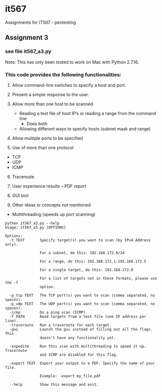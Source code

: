 # it567
Assignments for IT567 - pentesting

## Assignment 3
### see file it567_a3.py

Note: This has only been tested to work on Mac with Python 2.7.16.

### This code provides the following functionalities:
1. Allow command-line switches to specify a host and port. 
2. Present a simple response to the user. 
3. Allow more than one host to be scanned
	- Reading a text file of host IP’s or reading a range from the command line
		- Does both
	- Allowing different ways to specify hosts (subnet mask and range)

4. Allow multiple ports to be specified

5. Use of more than one protocol 
  - TCP
  - UDP
  - ICMP

6. Traceroute

7. User experience results – PDF report

8. GUI tool

9. Other ideas or concepts not mentioned
  - Multithreading (speeds up port scanning)
```
python it567_a3.py --help
Usage: it567_a3.py [OPTIONS]

Options:
  -t TEXT       Specify target(s) you want to scan (by IPv4 Address only).
                
                For a subnet, do this: 192.168.172.0/24
                
                For a range, do this: 192.168.172.1-192.168.172.5
                
                For a single target, do this: 192.168.172.0
                
                For a list of targets not in these formats, please use the -f
                option.

  -p_tcp TEXT   The TCP port(s) you want to scan (comma separated, no spaces).
  -p_udp TEXT   The UDP port(s) you want to scan (comma separated, no spaces).
  -icmp         Do a ping scan (ICMP).
  -f PATH       Read targets from a text file (one IP address per line).
  -traceroute   Run a traceroute for each target.
  -gui          Launch the gui instead of filling out all the flags. This
                doesn't have any functionality yet.

  -expedite     Run this scan with multithreading to speed it up.  Traceroute
                and ICMP are disabled for this flag.

  -export TEXT  Export your output to a PDF. Specify the name of your file.
                
                Example: -export my_file.pdf

  --help        Show this message and exit.
  ```
